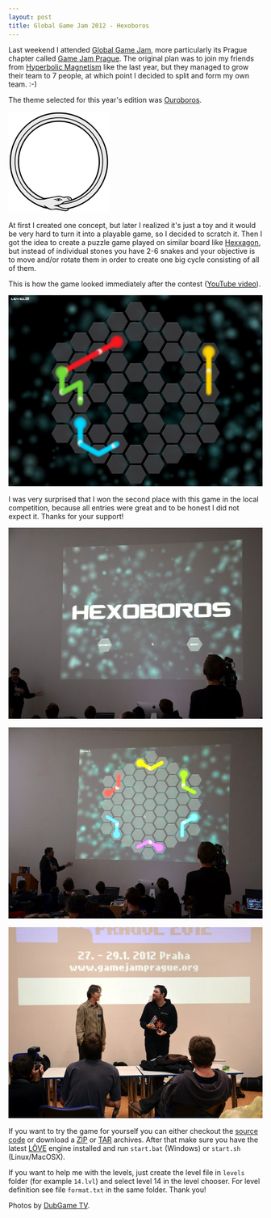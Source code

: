 ```yaml
---
layout: post
title: Global Game Jam 2012 - Hexoboros
---
```


Last weekend I attended [Global Game Jam](http://globalgamejam.org/), more particularly its Prague chapter called [Game Jam Prague](http://gamejamprague.org/). The original plan was to join my friends from [Hyperbolic Magnetism](http://hyperbolicmagnetism.com/) like the last year, but they managed to grow their team to 7 people, at which point I decided to split and form my own team. :-)

The theme selected for this year's edition was [Ouroboros](http://en.wikipedia.org/wiki/Ouroboros).

![img](/assets/ouroboros.png)

At first I created one concept, but later I realized it's just a toy and it would be very hard to turn it into a playable game, so I decided to scratch it. Then I got the idea to create a puzzle game played on similar board like [Hexxagon](https://www.google.com/search?q=Hexxagon&tbm=isch), but instead of individual stones you have 2-6 snakes and your objective is to move and/or rotate them in order to create one big cycle consisting of all of them.

This is how the game looked immediately after the contest ([YouTube video](http://www.youtube.com/watch?v=Oa5PDTAo3Zo)).

![img](/assets/shot.jpg)

I was very surprised that I won the second place with this game in the local competition, because all entries were great and to be honest I did not expect it. Thanks for your support!

![img](/assets/gamejam0102.jpg)

![img](/assets/gamejam0103.jpg)

![img](/assets/gamejam0229.jpg)

If you want to try the game for yourself you can either checkout the [source code](https://github.com/prusnak/hexoboros) or download a [ZIP](https://github.com/prusnak/hexoboros/zipball/master) or [TAR](https://github.com/prusnak/hexoboros/tarball/master) archives. After that make sure you have the latest [LÖVE](https://love2d.org/) engine installed and run `start.bat` (Windows) or `start.sh` (Linux/MacOSX).

If you want to help me with the levels, just create the level file in `levels` folder (for example `14.lvl`) and select level 14 in the level chooser. For level definition see file `format.txt` in the same folder. Thank you!

Photos by [DubGame TV](http://dubgame.4fan.cz/).
